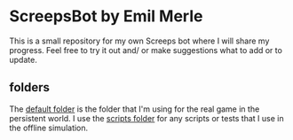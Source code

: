 # ScreepsBot by Emil Merle
This is a small repository for my own Screeps bot where I will share my progress.
Feel free to try it out and/ or make suggestions what to add or to update.

## folders
The [default folder](https://github.com/emilmerle/screepsBot/tree/master/default) is the folder that I'm using for the real game in the persistent world. 
I use the [scripts folder](https://github.com/emilmerle/screepsBot/tree/master/scripts) for any scripts or tests that I use in the offline simulation. 
